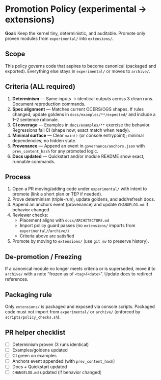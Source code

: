 <!-- markdownlint-disable MD013 -->
# Promotion Policy (experimental → extensions)

**Goal:** Keep the kernel tiny, deterministic, and auditable. Promote only proven modules from `experimental/` into `extensions/`.

## Scope
This policy governs code that aspires to become canonical (packaged and exported). Everything else stays in `experimental/` or moves to `archive/`.

## Criteria (ALL required)
1. **Determinism** — Same inputs → identical outputs across 3 clean runs. Document reproduction commands.
2. **Spec alignment** — Matches current OCERS/OGS shapes. If rules changed, update goldens in `docs/examples/**/expected/` and include a 1–2 sentence rationale.
3. **CI coverage** — Examples in `docs/examples/**` exercise the behavior. Regressions fail CI (shape now; exact match when ready).
4. **Minimal surface** — Clear `main()` (or console entrypoint); minimal dependencies; no hidden state.
5. **Provenance** — Append an event in `governance/anchors.json` with `prev_content_hash` for any promoted logic.
6. **Docs updated** — Quickstart and/or module README show exact, runnable commands.

## Process
1. Open a PR moving/adding code under `experimental/` with intent to promote (link a short plan or TEP if needed).
2. Prove determinism (triple-run), update goldens, and add/refresh docs.
3. Append an anchors event (provenance) and update `CHANGELOG.md` if behavior changed.
4. Reviewer checks:
   - Placement aligns with `docs/ARCHITECTURE.md`
   - Import policy guard passes (no `extensions/` imports from `experimental/`/`archive/`)
   - Criteria above are satisfied
5. Promote by moving to `extensions/` (use `git mv` to preserve history).

## De‑promotion / Freezing
If a canonical module no longer meets criteria or is superseded, move it to `archive/` with a note “frozen as of `<tag>`/`<date>`”. Update docs to redirect references.

## Packaging rule
Only `extensions/` is packaged and exposed via console scripts. Packaged code must not import from `experimental/` or `archive/` (enforced by `scripts/policy_checks.sh`).

## PR helper checklist
- [ ] Determinism proven (3 runs identical)
- [ ] Examples/goldens updated
- [ ] CI green on examples
- [ ] Anchors event appended (with `prev_content_hash`)
- [ ] Docs + Quickstart updated
- [ ] `CHANGELOG.md` updated (if behavior changed)
